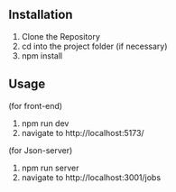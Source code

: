 ## Installation

1. Clone the Repository
2. cd into the project folder (if necessary)
3. npm install

## Usage

(for front-end)

1. npm run dev
2. navigate to http://localhost:5173/

(for Json-server)

1. npm run server
2. navigate to http://localhost:3001/jobs
